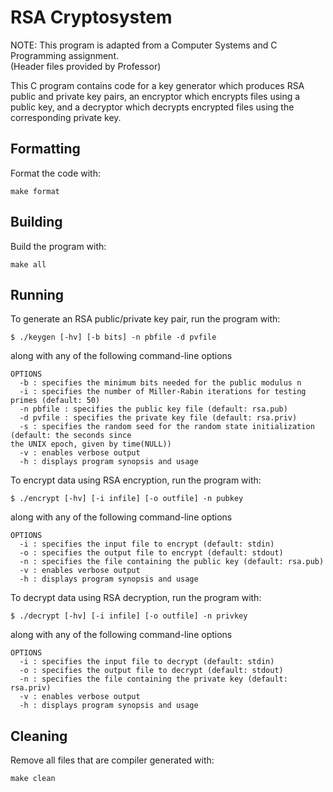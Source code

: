 # RSA Cryptosystem

NOTE: This program is adapted from a Computer Systems and C Programming assignment.\
(Header files provided by Professor)

This C program contains code for a key generator which produces RSA public and private key pairs,
an encryptor which encrypts files using a public key, and a decryptor which decrypts encrypted
files using the corresponding private key.

## Formatting

Format the code with:

```
make format
```

## Building

Build the program with:

```
make all
```

## Running

To generate an RSA public/private key pair, run the program with:

```
$ ./keygen [-hv] [-b bits] -n pbfile -d pvfile
```

along with any of the following command-line options

```
OPTIONS
  -b : specifies the minimum bits needed for the public modulus n
  -i : specifies the number of Miller-Rabin iterations for testing primes (default: 50)
  -n pbfile : specifies the public key file (default: rsa.pub)
  -d pvfile : specifies the private key file (default: rsa.priv)
  -s : specifies the random seed for the random state initialization (default: the seconds since 
the UNIX epoch, given by time(NULL))
  -v : enables verbose output
  -h : displays program synopsis and usage
```

To encrypt data using RSA encryption, run the program with:

```
$ ./encrypt [-hv] [-i infile] [-o outfile] -n pubkey
```

along with any of the following command-line options

```
OPTIONS
  -i : specifies the input file to encrypt (default: stdin)
  -o : specifies the output file to encrypt (default: stdout)
  -n : specifies the file containing the public key (default: rsa.pub)
  -v : enables verbose output
  -h : displays program synopsis and usage
```

To decrypt data using RSA decryption, run the program with:

```
$ ./decrypt [-hv] [-i infile] [-o outfile] -n privkey
```

along with any of the following command-line options

```
OPTIONS
  -i : specifies the input file to decrypt (default: stdin)
  -o : specifies the output file to decrypt (default: stdout)
  -n : specifies the file containing the private key (default: rsa.priv)
  -v : enables verbose output
  -h : displays program synopsis and usage
```

## Cleaning

Remove all files that are compiler generated with:

```
make clean
```
